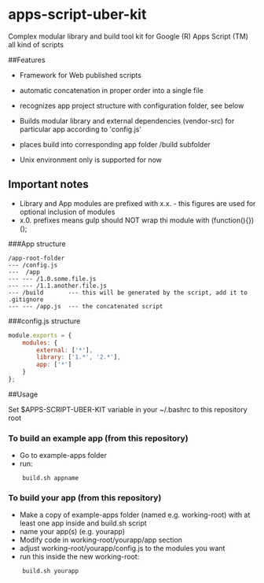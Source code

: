 # apps-script-uber-kit
Complex modular library and build tool kit for Google (R) Apps Script (TM)
all kind of scripts

##Features
- Framework for Web published scripts
- automatic concatenation in proper order into a single file
- recognizes app project structure with configuration folder, see below
- Builds modular library and external dependencies (vendor-src) for particular app according to 'config.js'
- places build into corresponding app folder /build subfolder

- Unix environment only is supported for now

## Important notes

- Library and App modules are prefixed with x.x. - this figures are used for optional inclusion of modules
- x.0. prefixes means gulp should NOT wrap thi module with (function(){})();

###App structure

```
/app-root-folder
--- /config.js
---  /app
--- --- /1.0.some.file.js
--- --- /1.1.another.file.js
--- /build       --- this will be generated by the script, add it to .gitignore
--- --- /app.js  --- the concatenated script
```

###config.js structure

```javascript
module.exports = {
    modules: {
        external: ['*'],
        library: ['1.*', '2.*'],
        app: ['*']
    }
};
```

##Usage

Set $APPS-SCRIPT-UBER-KIT variable in your ~/.bashrc
to this repository root

### To build an example app (from this repository)

- Go to example-apps folder
- run: 

```
    build.sh appname
```

### To build your app (from this repository)

- Make a copy of example-apps folder (named e.g. working-root) with at least one app inside and build.sh script
- name your app(s) (e.g. yourapp)
- Modify code in working-root/yourapp/app section
- adjust working-root/yourapp/config.js to the modules you want
- run this inside the new working-root:

```
    build.sh yourapp
```

